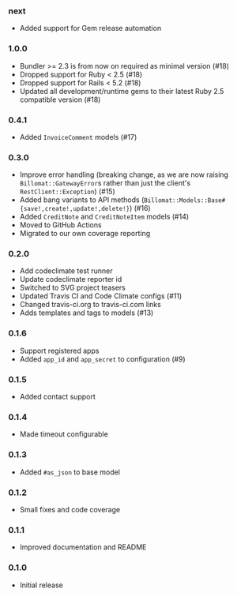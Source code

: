 ### next

* Added support for Gem release automation

### 1.0.0

* Bundler >= 2.3 is from now on required as minimal version (#18)
* Dropped support for Ruby < 2.5 (#18)
* Dropped support for Rails < 5.2 (#18)
* Updated all development/runtime gems to their latest
  Ruby 2.5 compatible version (#18)

### 0.4.1

* Added `InvoiceComment` models (#17)

### 0.3.0

* Improve error handling (breaking change, as we are now raising
  `Billomat::GatewayError`s rather than just the client's
  `RestClient::Exception`) (#15)
* Added bang variants to API methods
  (`Billomat::Models::Base#{save!,create!,update!,delete!}`) (#16)
* Added `CreditNote` and `CreditNoteItem` models (#14)
* Moved to GitHub Actions
* Migrated to our own coverage reporting

### 0.2.0

* Add codeclimate test runner
* Update codeclimate reporter id
* Switched to SVG project teasers
* Updated Travis CI and Code Climate configs (#11)
* Changed travis-ci.org to travis-ci.com links
* Adds templates and tags to models (#13)

### 0.1.6

* Support registered apps
* Added `app_id` and `app_secret` to configuration (#9)

### 0.1.5

* Added contact support

### 0.1.4

* Made timeout configurable

### 0.1.3

* Added `#as_json` to base model

### 0.1.2

* Small fixes and code coverage

### 0.1.1

* Improved documentation and README

### 0.1.0

* Initial release
